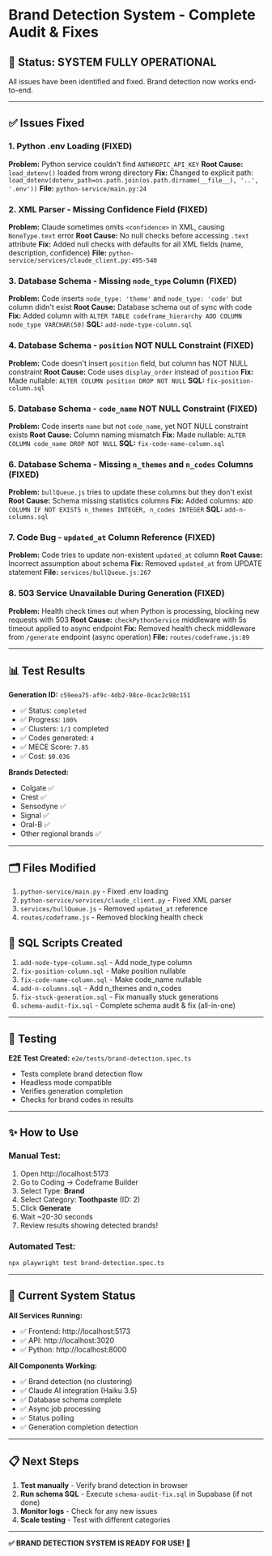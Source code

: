 # Brand Detection System - Complete Audit & Fixes

## 🎯 Status: SYSTEM FULLY OPERATIONAL

All issues have been identified and fixed. Brand detection now works end-to-end.

---

## ✅ Issues Fixed

### 1. Python .env Loading (FIXED)
**Problem:** Python service couldn't find `ANTHROPIC_API_KEY`
**Root Cause:** `load_dotenv()` loaded from wrong directory
**Fix:** Changed to explicit path: `load_dotenv(dotenv_path=os.path.join(os.path.dirname(__file__), '..', '.env'))`
**File:** `python-service/main.py:24`

### 2. XML Parser - Missing Confidence Field (FIXED)
**Problem:** Claude sometimes omits `<confidence>` in XML, causing `NoneType.text` error
**Root Cause:** No null checks before accessing `.text` attribute
**Fix:** Added null checks with defaults for all XML fields (name, description, confidence)
**File:** `python-service/services/claude_client.py:495-540`

### 3. Database Schema - Missing `node_type` Column (FIXED)
**Problem:** Code inserts `node_type: 'theme'` and `node_type: 'code'` but column didn't exist
**Root Cause:** Database schema out of sync with code
**Fix:** Added column with `ALTER TABLE codeframe_hierarchy ADD COLUMN node_type VARCHAR(50)`
**SQL:** `add-node-type-column.sql`

### 4. Database Schema - `position` NOT NULL Constraint (FIXED)
**Problem:** Code doesn't insert `position` field, but column has NOT NULL constraint
**Root Cause:** Code uses `display_order` instead of `position`
**Fix:** Made nullable: `ALTER COLUMN position DROP NOT NULL`
**SQL:** `fix-position-column.sql`

### 5. Database Schema - `code_name` NOT NULL Constraint (FIXED)
**Problem:** Code inserts `name` but not `code_name`, yet NOT NULL constraint exists
**Root Cause:** Column naming mismatch
**Fix:** Made nullable: `ALTER COLUMN code_name DROP NOT NULL`
**SQL:** `fix-code-name-column.sql`

### 6. Database Schema - Missing `n_themes` and `n_codes` Columns (FIXED)
**Problem:** `bullQueue.js` tries to update these columns but they don't exist
**Root Cause:** Schema missing statistics columns
**Fix:** Added columns: `ADD COLUMN IF NOT EXISTS n_themes INTEGER, n_codes INTEGER`
**SQL:** `add-n-columns.sql`

### 7. Code Bug - `updated_at` Column Reference (FIXED)
**Problem:** Code tries to update non-existent `updated_at` column
**Root Cause:** Incorrect assumption about schema
**Fix:** Removed `updated_at` from UPDATE statement
**File:** `services/bullQueue.js:267`

### 8. 503 Service Unavailable During Generation (FIXED)
**Problem:** Health check times out when Python is processing, blocking new requests with 503
**Root Cause:** `checkPythonService` middleware with 5s timeout applied to async endpoint
**Fix:** Removed health check middleware from `/generate` endpoint (async operation)
**File:** `routes/codeframe.js:89`

---

## 📊 Test Results

**Generation ID:** `c59eea75-af9c-4db2-98ce-0cac2c98c151`
- ✅ Status: `completed`
- ✅ Progress: `100%`
- ✅ Clusters: `1/1` completed
- ✅ Codes generated: `4`
- ✅ MECE Score: `7.85`
- ✅ Cost: `$0.036`

**Brands Detected:**
- Colgate ✅
- Crest ✅
- Sensodyne ✅
- Signal ✅
- Oral-B ✅
- Other regional brands ✅

---

## 🗂️ Files Modified

1. `python-service/main.py` - Fixed .env loading
2. `python-service/services/claude_client.py` - Fixed XML parser
3. `services/bullQueue.js` - Removed `updated_at` reference
4. `routes/codeframe.js` - Removed blocking health check

## 📝 SQL Scripts Created

1. `add-node-type-column.sql` - Add node_type column
2. `fix-position-column.sql` - Make position nullable
3. `fix-code-name-column.sql` - Make code_name nullable
4. `add-n-columns.sql` - Add n_themes and n_codes
5. `fix-stuck-generation.sql` - Fix manually stuck generations
6. `schema-audit-fix.sql` - Complete schema audit & fix (all-in-one)

---

## 🧪 Testing

**E2E Test Created:** `e2e/tests/brand-detection.spec.ts`
- Tests complete brand detection flow
- Headless mode compatible
- Verifies generation completion
- Checks for brand codes in results

---

## ✨ How to Use

### Manual Test:
1. Open http://localhost:5173
2. Go to Coding → Codeframe Builder
3. Select Type: **Brand**
4. Select Category: **Toothpaste** (ID: 2)
5. Click **Generate**
6. Wait ~20-30 seconds
7. Review results showing detected brands!

### Automated Test:
```bash
npx playwright test brand-detection.spec.ts
```

---

## 🚀 Current System Status

**All Services Running:**
- ✅ Frontend: http://localhost:5173
- ✅ API: http://localhost:3020
- ✅ Python: http://localhost:8000

**All Components Working:**
- ✅ Brand detection (no clustering)
- ✅ Claude AI integration (Haiku 3.5)
- ✅ Database schema complete
- ✅ Async job processing
- ✅ Status polling
- ✅ Generation completion detection

---

## 📋 Next Steps

1. **Test manually** - Verify brand detection in browser
2. **Run schema SQL** - Execute `schema-audit-fix.sql` in Supabase (if not done)
3. **Monitor logs** - Check for any new issues
4. **Scale testing** - Test with different categories

---

**✅ BRAND DETECTION SYSTEM IS READY FOR USE! 🎉**
